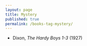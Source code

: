 ```yaml
---
layout: page
title: Mystery
published: true
permalink: /books-tag-mystery/
---
```


* Dixon, _The Hardy Boys 1-3_ (1927) 
